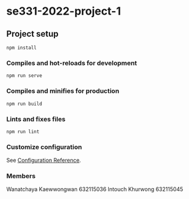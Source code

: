 # se331-2022-project-1

## Project setup
```
npm install
```

### Compiles and hot-reloads for development
```
npm run serve
```

### Compiles and minifies for production
```
npm run build
```

### Lints and fixes files
```
npm run lint
```

### Customize configuration
See [Configuration Reference](https://cli.vuejs.org/config/).

### Members
Wanatchaya Kaewwongwan 632115036
Intouch Khurwong 632115045 